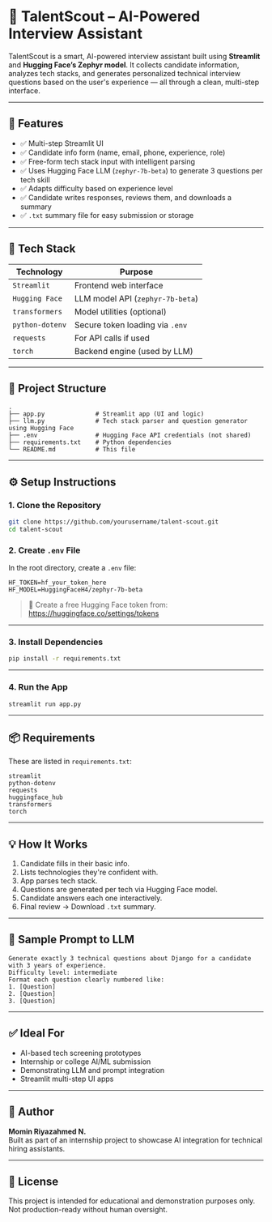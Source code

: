 # 🤖 TalentScout – AI-Powered Interview Assistant

TalentScout is a smart, AI-powered interview assistant built using **Streamlit** and **Hugging Face’s Zephyr model**. It collects candidate information, analyzes tech stacks, and generates personalized technical interview questions based on the user's experience — all through a clean, multi-step interface.

---

## 🚀 Features

- ✅ Multi-step Streamlit UI  
- ✅ Candidate info form (name, email, phone, experience, role)  
- ✅ Free-form tech stack input with intelligent parsing  
- ✅ Uses Hugging Face LLM (`zephyr-7b-beta`) to generate 3 questions per tech skill  
- ✅ Adapts difficulty based on experience level  
- ✅ Candidate writes responses, reviews them, and downloads a summary  
- ✅ `.txt` summary file for easy submission or storage  

---

## 🧠 Tech Stack

| Technology        | Purpose                             |
|------------------|-------------------------------------|
| `Streamlit`      | Frontend web interface              |
| `Hugging Face`   | LLM model API (`zephyr-7b-beta`)    |
| `transformers`   | Model utilities (optional)          |
| `python-dotenv`  | Secure token loading via `.env`     |
| `requests`       | For API calls if used               |
| `torch`          | Backend engine (used by LLM)        |

---

## 📁 Project Structure

```
.
├── app.py              # Streamlit app (UI and logic)
├── llm.py              # Tech stack parser and question generator using Hugging Face
├── .env                # Hugging Face API credentials (not shared)
├── requirements.txt    # Python dependencies
└── README.md           # This file
```

---

## ⚙️ Setup Instructions

### 1. Clone the Repository

```bash
git clone https://github.com/yourusername/talent-scout.git
cd talent-scout
```

### 2. Create `.env` File

In the root directory, create a `.env` file:

```
HF_TOKEN=hf_your_token_here
HF_MODEL=HuggingFaceH4/zephyr-7b-beta
```

> 🔐 Create a free Hugging Face token from: https://huggingface.co/settings/tokens

---

### 3. Install Dependencies

```bash
pip install -r requirements.txt
```

---

### 4. Run the App

```bash
streamlit run app.py
```

---

## 📦 Requirements

These are listed in `requirements.txt`:

```
streamlit
python-dotenv
requests
huggingface_hub
transformers
torch
```

---

## 💡 How It Works

1. Candidate fills in their basic info.  
2. Lists technologies they're confident with.  
3. App parses tech stack.  
4. Questions are generated per tech via Hugging Face model.  
5. Candidate answers each one interactively.  
6. Final review → Download `.txt` summary.  

---

## 🧪 Sample Prompt to LLM

```
Generate exactly 3 technical questions about Django for a candidate with 3 years of experience.
Difficulty level: intermediate
Format each question clearly numbered like:
1. [Question]
2. [Question]
3. [Question]
```

---

## ✅ Ideal For

- AI-based tech screening prototypes  
- Internship or college AI/ML submission  
- Demonstrating LLM and prompt integration  
- Streamlit multi-step UI apps  

---

## 👤 Author

**Momin Riyazahmed N.**  
Built as part of an internship project to showcase AI integration for technical hiring assistants.

---

## 📄 License

This project is intended for educational and demonstration purposes only. Not production-ready without human oversight.
